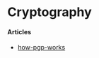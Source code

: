 Cryptography
=========================== 

#### Articles

* [how-pgp-works][]

[how-pgp-works]: https://github.com/team-avesta/wiki/blob/master/engineering/development/cryptography/how-pgp-works.md